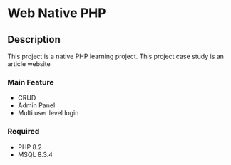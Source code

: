 # Web Native PHP

## Description
This project is a native PHP learning project. This project case study is an article website

### Main Feature
- CRUD
- Admin Panel
- Multi user level login

### Required
- PHP 8.2
- MSQL 8.3.4